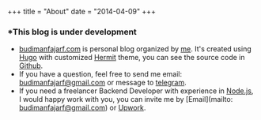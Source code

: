 +++
title = "About"
date = "2014-04-09"
+++

### *This blog is under development
* [budimanfajarf.com](/) is personal blog organized by [me](/). It's created using [Hugo](https://github.com/gohugoio) with customized [Hermit](https://github.com/gohugoio) theme, you can see the source code in [Github](https://github.com/budimanfajarf/blog).
* If you have a question, feel free to send me email: [budimanfajarf@gmail.com](mailto:budimanfajarf@gmail.com) or message to [telegram](https://t.me/budimanfajarf).
* If you need a freelancer Backend Developer with experience in [Node.js](https://nodejs.org), I would happy work with you, you can invite me by [Email](mailto: budimanfajarf@gmail.com) or [Upwork](https://www.upwork.com/freelancers/~01b8d55d6a5a8f1077).
